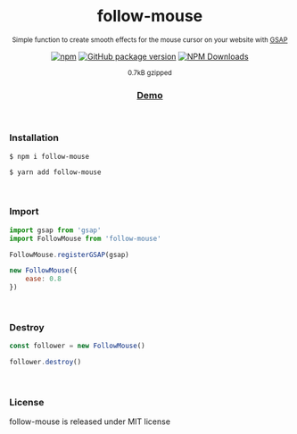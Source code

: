 <div align="center">
<br>

<h1>follow-mouse</h1>
<p><sup>Simple function to create smooth effects for the mouse cursor on your website with <a href="https://www.npmjs.com/package/gsap">GSAP</a></sup></p>

[![npm](https://img.shields.io/npm/v/follow-mouse.svg?colorB=brightgreen)](https://www.npmjs.com/package/follow-mouse)
[![GitHub package version](https://img.shields.io/github/package-json/v/ux-ui-pro/follow-mouse.svg)](https://github.com/ux-ui-pro/follow-mouse)
[![NPM Downloads](https://img.shields.io/npm/dm/follow-mouse.svg?style=flat)](https://www.npmjs.org/package/follow-mouse)

<sup>0.7kB gzipped</sup>
<h3><a href="https://codepen.io/ux-ui/full/dygzNmz">Demo</a></h3>

</div>
<br>

### Installation
```
$ npm i follow-mouse
```
```
$ yarn add follow-mouse
```

<br>

### Import
```javascript
import gsap from 'gsap'
import FollowMouse from 'follow-mouse'

FollowMouse.registerGSAP(gsap)

new FollowMouse({
	ease: 0.8
})
```
<br>

### Destroy
```javascript
const follower = new FollowMouse()

follower.destroy()
```
<br>

### License
follow-mouse is released under MIT license
